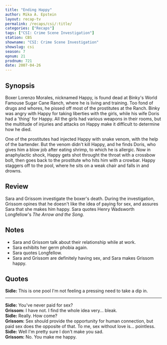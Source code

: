 ```yaml
---
title: "Ending Happy"
author: Mika A. Epstein
layout: recap-tv
permalink: /recaps/csi/:title/
categories: ["Recaps"]
tags: ["CSI: Crime Scene Investigation"]
station: CBS
showname: "CSI: Crime Scene Investigation"
showslug: csi
season: 7  
epnum: 21
prodnum: 721  
date: 2007-04-26
---
```


## Synopsis

Boxer Lorenzo Morales, nicknamed Happy, is found dead at Binky's World Famouse Sugar Cane Ranch, where he is living and training. Too fond of drugs and whores, he pissed off most of the prostitutes at the Ranch. Binky was angry with Happy for taking liberties with the girls, while his wife Doris had a 'thing' for Happy. All the girls had various weapons in their rooms, but the multitude of injuries and attacks on Happy make it difficult to determine how he died.

One of the prostitutes had injected Happy with snake venom, with the help of the bartender. But the venom didn't kill Happy, and he finds Doris, who gives him a blow job after eating shrimp, to which he is allergic. Now in anaphylactic shock, Happy gets shot throught the throat with a crossbow bolt, then goes back to the prostitute who hits him with a crowbar. Happy staggers off to the pool, where he sits on a weak chair and falls in and drowns.

## Review

Sara and Grissom investigate the boxer's death. During the investigation, Grissom opines that he doesn't like the idea of paying for sex, and assures Sara that she makes him happy. Sara quotes Henry Wadsworth Longfellow's _The Arrow and the Song_.

## Notes

* Sara and Grissom talk about their relationship while at work.  
* Sara exhibits her germ phobia again.  
* Sara quotes Longfellow.  
* Sara and Grissom are definitely having sex, and Sara makes Grissom happy.

## Quotes

**Sidle:** This is one pool I'm not feeling a pressing need to take a dip in.  

- - -

**Sidle:** You've never paid for sex?  
**Grissom:** I have not. I find the whole idea very... bleak.  
**Sidle:** Really. How come?  
**Grissom:** Sex should provide the opportunity for human connection, but paid sex does the opposite of that. To me, sex without love is... pointless.  
**Sidle:** Well I'm pretty sure I don't make you sad.  
**Grissom:** No. You make me happy.


